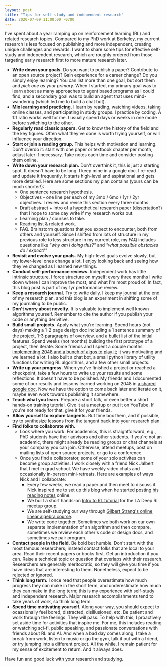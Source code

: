 ```yaml
---
layout: post
title: "Tips for self-study and independent research"
date: 2020-07-09 11:00:00 -0700
---
```


[//]: # (TODOs:)
[//]: # (make sure chatagent builds, update readme, publish the repo.)

I've spent about a year ramping up on reinforcement learning (RL) and related research topics. Compared to my PhD work at Berkeley, my current research is less focused on publishing and more independent, creating unique challenges and rewards. I want to share some tips for effective self-study and independent research, which are roughly ordered from those targeting early research first to more mature research later.

[//]: # (If you're interested in what I'm working on, read my research goals and what I've been learning - LINK HERE to research-goals.html.) 

* **Write down your goals.** Do you want to publish a paper? Contribute to an open source project? Gain experience for a career change? Do you simply enjoy learning? You can list more than one goal, but sort them and _pick one as your primary._ When I started, my primary goal was to learn about as many approaches to agent based programs as I could find, and a secondary goal was to build an agent that uses mind-wandering (which led me to build a chat bot).
* **Mix learning and practicing.** I learn by reading, watching videos, taking online classes, and participating in study groups. I practice by coding. A 1:1 ratio works well for me. I usually spend days or weeks in one mode before switching to the other.
* **Regularly read classic papers.** Get to know the history of the field and the key figures. Often what they've done is worth trying yourself, or will influence your direction.
* **Start or join a reading group.** This helps with motivation and learning. Don't overdo it: start with one paper or textbook chapter per month, adjust later if necessary. Take notes each time and consider posting them online.
* **Write down your research plan.** Don't overthink it, this is just a starting spot. It doesn't have to be long. I keep mine in a google doc. I re-read and update it frequently. It starts high-level and aspirational and gets more detailed. Here are some sections my plan contains (yours can be much shorter!):
    * One sentence research hypothesis.
    * Objectives - one line per each of my 3mo / 6mo / 1yr / 2yr objectives. I review and revise this section every three months.
    * Draft abstract + intro of a hypothetical research paper (dissertation?) that I hope to some day write if my research works out.
    * Learning plan / courses to take.
    * Reading list & related work.
    * FAQ. Brainstorm questions that you expect to encounter, both from others and yourself. Since I shifted from lots of structure in my previous role to less structure in my current role, my FAQ includes questions like _"why am i doing this?"_ and _"what possible obstacles do I expect?"_
* **Revisit and evolve your goals.** My high-level goals evolve slowly, but my lower-level ones change a lot. I enjoy looking back and seeing how they've changed as I learned new things.
* **Conduct self-performance reviews.** Independent work has little intrinsic structure. I force structure on myself: every three months I write down where I can improve the most, and what I'm most proud of. In fact, this blog post is part of my 1yr performance review.
* **Keep a research journal.** Try to write daily. I keep my journal at the end of my research plan, and this blog is an experiment in shifting some of my journaling to be public.
* **Don't worry about novelty.** It is valuable to implement well known algorithms yourself. Remember to cite the author if you publish your code or anything derivitive.
* **Build small projects.** Apply what you're learning. Spend hours (not days) making a 1-2 page design doc including a 1 sentence summary of the project, 1-3 paragraphs of overview, and a bullet list of the initial features. Spend weeks (not months) building the first prototype of a project, then iterate. Some friends and I spent a couple months [implementing 2048 and a bunch of algos to play it](https://github.com/andyk/improved-funicular); it was motivating and we learned a lot. I also built a chat bot, a small python library of utility functions for writing RL algorithms, and a few other small projects.
* **Write up your progress.** When you've finished a project or reached a checkpoint, take a few hours to write up your results and some reflections. It doesn't have to be polished. My friends and I documented some of our results and lessons learned working on 2048 in [a shared google doc](https://docs.google.com/document/d/1oNbpl-4W6jaOg4DefeQPYh77wpbNfZwzI5t86mra3hs/edit). Now we have the option to come back later and iterate on it, maybe even work towards publishing it somewhere.
* **Teach what you learn.** Prepare a short talk, or even better a short hands-on training tutorial. Give it at a meetup or put it on YouTube. If you're not ready for that, give it for your friends.
* **Allow yourself to explore tangents.** But time box them, and if possible, try to synthesize lessons from the tangent back into your research plan. 
* **Find folks to collaborate with.**
    * Look where you work. For academics, this is straightforward, e.g., PhD students have their advisors and other students. If you're not an academic, there might already be reading groups or chat channels at your company you can join. Otherwise, attend meetups, post on mailing lists of open source projects, or go to a conference.
    * Once you find a collaborator, some of your solo activites can become group activities. I work closely with a friend Nick Jalbert that I met in grad school. We have weekly video chats and occasionally in-person mini-retreats. Here are examples of ways Nick and I collaborate:
        * Every few weeks, we read a paper and then meet to discuss it. Nick inspired me to set up this blog when he started posting [his reading notes](https://nickjalbert.github.io/reading) online.
        * We built a short hands-on [Intro to RL tutorial](https://www.meetup.com/LA-Deep-RL/events/268096321/) for the LA Deep RL meetup group.
        * We are self-studying our way through [Gilbert Strang's online linear algebra course](https://ocw.mit.edu/courses/mathematics/18-06sc-linear-algebra-fall-2011/).
        * We write code together. Sometimes we both work on our own separate implementation of an algorithm and then compare, sometimes we review each other's code or design docs, and sometimes we pair program.
* **Contact people in the field.** Be bold but humble. Don't start with the most famous researchers; instead contact folks that are local to your area. Read their recent papers or books first. Get an introduction if you can. Raise a technical topic or question that overlaps with their research. Researchers are generally meritocratic, so they will give you time if you have ideas that are interesting to them. Nonetheless, expect to be rejected or ignored. 
* **Think long term.** I once read that people overestimate how much progress they can make in the short term, and underestimate how much they can make in the long term; this is my experience with self-study and independent research. Major research accomplishments tend to take years of work, so think long term. 
* **Spend time motivating yourself.** Along your way, you should expect to ocassionally feel bored, distracted, disillusioned, etc. Be patient and work through the feelings. They will pass. To help with this, I proactively set aside time for activities that inspire me. For me, this includes reading or watching sci-fi, public speaking, and passionate conversations with friends about RL and AI. And when a bad day comes along, I take a break from work, listen to music or go the gym, talk it out with a friend, or try jumping into a different project. All the while, I remain patient for my sense of excitement to return. And it always does.

Have fun and good luck with your research and studying.
